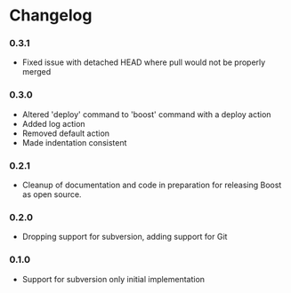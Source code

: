 Changelog
=========

### 0.3.1

* Fixed issue with detached HEAD where pull would not be properly merged

### 0.3.0

* Altered 'deploy' command to 'boost' command with a deploy action
* Added log action
* Removed default action
* Made indentation consistent

### 0.2.1

* Cleanup of documentation and code in preparation for releasing Boost as open
  source.

### 0.2.0

* Dropping support for subversion, adding support for Git

### 0.1.0

* Support for subversion only initial implementation

